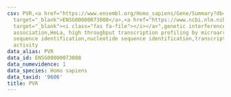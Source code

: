 ```yaml
---
csv: PVR,<a href="https://www.ensembl.org/Homo_sapiens/Gene/Summary?db=core;g=ENSG00000073008"
  target="_blank">ENSG00000073008</a>,<a href="https://www.ncbi.nlm.nih.gov/pubmed/17216044"
  target="_blank"><i class="fas fa-file"></i></a>",genetic interference,functional
  association,HeLa, high throughput transcription profiling by microarray,nucleotide
  sequence identification,nucleotide sequence identification,transcriptional regulation,up-regulates
  activity
data_alias: PVR
data_id: ENSG00000073008
data_numevidence: 1
data_species: Homo sapiens
data_taxid: '9606'
title: PVR
---
```

